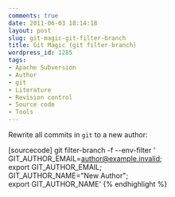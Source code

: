 ```yaml
---
comments: true
date: 2011-06-03 18:14:18
layout: post
slug: git-magic-git-filter-branch
title: Git Magic (git filter-branch)
wordpress_id: 1285
tags:
- Apache Subversion
- Author
- git
- Literature
- Revision control
- Source code
- Tools
---
```


Rewrite all commits in `git` to a new author:

[sourcecode]
git filter-branch -f --env-filter '\
    GIT_AUTHOR_EMAIL=author@example.invalid; \
    export GIT_AUTHOR_EMAIL; \
    GIT_AUTHOR_NAME="New Author"; \
    export GIT_AUTHOR_NAME'
{% endhighlight %}
